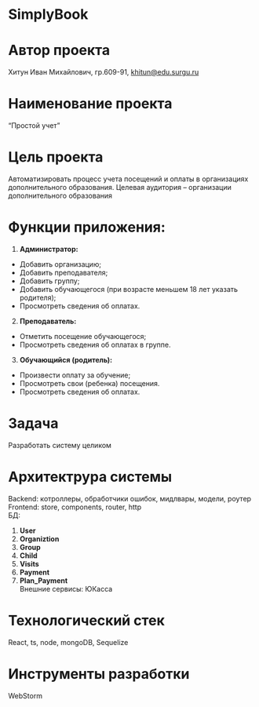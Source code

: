 # SimplyBook
# Автор проекта
Хитун Иван Михайлович, гр.609-91, khitun@edu.surgu.ru  
# Наименование проекта
“Простой учет”
# Цель проекта
Автоматизировать процесс учета посещений и оплаты в организациях дополнительного образования. Целевая аудитория – организации дополнительного образования
# Функции приложения:
  1.	**Администратор:**  
- Добавить организацию;   
- Добавить преподавателя;  
- Добавить группу;  
-	Добавить обучающегося (при возрасте меньшем 18 лет указать родителя);  
-	Просмотреть сведения об оплатах.   
  2. **Преподаватель:**    
-	Отметить посещение обучающегося;
-	Просмотреть сведения об оплатах в группе.
  3.	**Обучающийся (родитель):**  
-	Произвести оплату за обучение;  
-	Просмотреть свои (ребенка) посещения.
-	Просмотреть сведения об оплатах.
# Задача
Разработать систему целиком
# Архитектрура системы
Backend: котроллеры, обработчики ошибок, мидлвары, модели, роутер    
Frontend: store, components, router, http    
БД:
  1.	**User**  
  2.	**Organiztion**  
  3.	**Group**
  4.	**Child**
  5.	**Visits**
  6.	**Payment**
  7.	**Plan_Payment**    
Внешние сервисы: ЮКасса
# Технологический стек
React, ts, node, mongoDB, Sequelize
# Инструменты разработки
WebStorm
